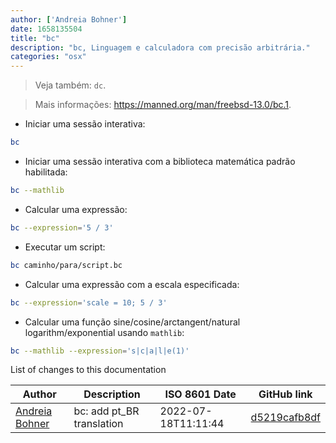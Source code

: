 ```yaml
---
author: ['Andreia Bohner']
date: 1658135504
title: "bc"
description: "bc, Linguagem e calculadora com precisão arbitrária."
categories: "osx"
---
```

> Veja também: `dc`.

> Mais informações: <https://manned.org/man/freebsd-13.0/bc.1>.

- Iniciar uma sessão interativa:

```bash
bc
```

- Iniciar uma sessão interativa com a biblioteca matemática padrão habilitada:

```bash
bc --mathlib
```

- Calcular uma expressão:

```bash
bc --expression='5 / 3'
```

- Executar um script:

```bash
bc caminho/para/script.bc
```

- Calcular uma expressão com a escala especificada:

```bash
bc --expression='scale = 10; 5 / 3'
```

- Calcular uma função sine/cosine/arctangent/natural logarithm/exponential usando `mathlib`:

```bash
bc --mathlib --expression='s|c|a|l|e(1)'
```
List of changes to this documentation


Author | Description | ISO 8601 Date | GitHub link
------|-----|-----|-----
[Andreia Bohner](mailto:andreiabohner@gmail.com) | bc: add pt_BR translation | 2022-07-18T11:11:44 | [d5219cafb8df](https://github.com/tldr-pages/tldr/commit/d5219cafb8df8b8b7b442e62e9d17b8dd4a71fea)

